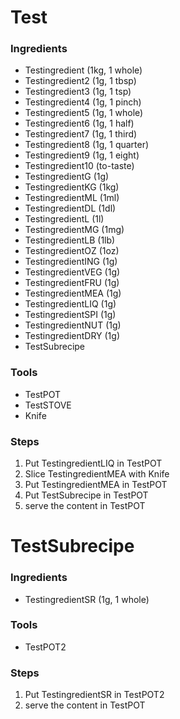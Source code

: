 # Test
### Ingredients
- Testingredient (1kg, 1 whole)
- Testingredient2 (1g, 1 tbsp)
- Testingredient3 (1g, 1 tsp)
- Testingredient4 (1g, 1 pinch)
- Testingredient5 (1g, 1 whole)
- Testingredient6 (1g, 1 half)
- Testingredient7 (1g, 1 third)
- Testingredient8 (1g, 1 quarter)
- Testingredient9 (1g, 1 eight)
- Testingredient10 (to-taste)
- TestingredientG (1g)
- TestingredientKG (1kg)
- TestingredientML (1ml)
- TestingredientDL (1dl)
- TestingredientL (1l)
- TestingredientMG (1mg)
- TestingredientLB (1lb)
- TestingredientOZ (1oz)
- TestingredientING (1g)
- TestingredientVEG (1g)
- TestingredientFRU (1g)
- TestingredientMEA (1g)
- TestingredientLIQ (1g)
- TestingredientSPI (1g)
- TestingredientNUT (1g)
- TestingredientDRY (1g)
- TestSubrecipe
### Tools
- TestPOT
- TestSTOVE
- Knife
### Steps
1. Put TestingredientLIQ in TestPOT
2. Slice TestingredientMEA with Knife
3. Put TestingredientMEA in TestPOT
4. Put TestSubrecipe in TestPOT
5. serve the content in TestPOT 
# TestSubrecipe
### Ingredients
- TestingredientSR (1g, 1 whole)

### Tools
- TestPOT2
### Steps
1. Put TestingredientSR in TestPOT2
2. serve the content in TestPOT 
